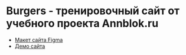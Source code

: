 # Burgers - тренировочный сайт от учебного проекта Annblok.ru

* [Макет сайта Figma](https://www.figma.com/file/vIZwva3RhmY7lGg9gxVmUq/Burgers-Menu-Responsive-(Copy)?node-id=0%3A1&t=S45UAZAWlPXJgOuA-1)
* [Демо сайта](http://127.0.0.1:5501/menu.html)